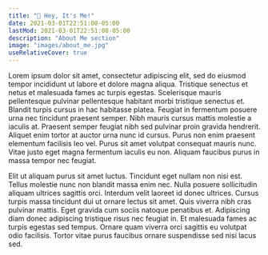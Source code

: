 ```yaml
---
title: "👋 Hey, It's Me!"
date: 2021-03-01T22:51:08-05:00
lastMod: 2021-03-01T22:51:08-05:00
description: "About Me section"
image: "images/about_me.jpg"
useRelativeCover: true
---
```


Lorem ipsum dolor sit amet, consectetur adipiscing elit, sed do eiusmod tempor incididunt ut labore et dolore magna aliqua. Tristique senectus et netus et malesuada fames ac turpis egestas. Scelerisque mauris pellentesque pulvinar pellentesque habitant morbi tristique senectus et. Blandit turpis cursus in hac habitasse platea. Feugiat in fermentum posuere urna nec tincidunt praesent semper. Nibh mauris cursus mattis molestie a iaculis at. Praesent semper feugiat nibh sed pulvinar proin gravida hendrerit. Aliquet enim tortor at auctor urna nunc id cursus. Purus non enim praesent elementum facilisis leo vel. Purus sit amet volutpat consequat mauris nunc. Vitae justo eget magna fermentum iaculis eu non. Aliquam faucibus purus in massa tempor nec feugiat.

Elit ut aliquam purus sit amet luctus. Tincidunt eget nullam non nisi est. Tellus molestie nunc non blandit massa enim nec. Nulla posuere sollicitudin aliquam ultrices sagittis orci. Interdum velit laoreet id donec ultrices. Cursus turpis massa tincidunt dui ut ornare lectus sit amet. Quis viverra nibh cras pulvinar mattis. Eget gravida cum sociis natoque penatibus et. Adipiscing diam donec adipiscing tristique risus nec feugiat in. Et malesuada fames ac turpis egestas sed tempus. Ornare quam viverra orci sagittis eu volutpat odio facilisis. Tortor vitae purus faucibus ornare suspendisse sed nisi lacus sed.